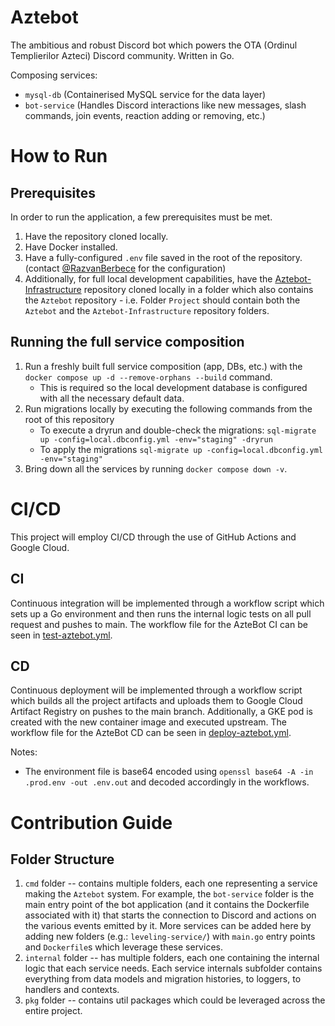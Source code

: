# Aztebot
The ambitious and robust Discord bot which powers the OTA (Ordinul Templierilor Azteci) Discord community. Written in Go.

Composing services:
- `mysql-db` (Containerised MySQL service for the data layer)
- `bot-service` (Handles Discord interactions like new messages, slash commands, join events, reaction adding or removing, etc.)

# How to Run
## Prerequisites
In order to run the application, a few prerequisites must be met.
1. Have the repository cloned locally.
2. Have Docker installed.
3. Have a fully-configured `.env` file saved in the root of the repository. (contact [@RazvanBerbece](https://github.com/RazvanBerbece) for the configuration)
4. Additionally, for full local development capabilities, have the [Aztebot-Infrastructure](https://github.com/RazvanBerbece/Aztebot-Infrastructure) repository cloned locally in a folder which also contains the `Aztebot` repository - i.e. Folder `Project` should contain both the `Aztebot` and the `Aztebot-Infrastructure` repository folders.

## Running the full service composition
1. Run a freshly built full service composition (app, DBs, etc.) with the `docker compose up -d --remove-orphans --build` command.
    - This is required so the local development database is configured with all the necessary default data.   
2. Run migrations locally by executing the following commands from the root of this repository
    - To execute a dryrun and double-check the migrations: `sql-migrate up -config=local.dbconfig.yml -env="staging" -dryrun` 
    - To apply the migrations `sql-migrate up -config=local.dbconfig.yml -env="staging"`
3. Bring down all the services by running `docker compose down -v`.

# CI/CD
This project will employ CI/CD through the use of GitHub Actions and Google Cloud. 

## CI
Continuous integration will be implemented through a workflow script which sets up a Go environment and then runs the internal logic tests on all pull request and pushes to main. The workflow file for the AzteBot CI can be seen in [test-aztebot.yml](.github/workflows/test-aztebot.yml).

## CD
Continuous deployment will be implemented through a workflow script which builds all the project artifacts and uploads them to Google Cloud Artifact Registry on pushes to the main branch. Additionally, a GKE pod is created with the new container image and executed upstream. The workflow file for the AzteBot CD can be seen in [deploy-aztebot.yml](.github/workflows/deploy-aztebot.yml).

Notes:
- The environment file is base64 encoded using `openssl base64 -A -in .prod.env -out .env.out` and decoded accordingly in the workflows.

# Contribution Guide
## Folder Structure
1. `cmd` folder -- contains multiple folders, each one representing a service making the `Aztebot` system. For example, the `bot-service` folder is the main entry point of the bot application (and it contains the Dockerfile associated with it) that starts the connection to Discord and actions on the various events emitted by it. More services can be added here by adding new folders (e.g.: `leveling-service/`) with `main.go` entry points and `Dockerfile`s which leverage these services.
2. `internal` folder -- has multiple folders, each one containing the internal logic that each service needs. Each service internals subfolder contains everything from data models and migration histories, to loggers, to handlers and contexts.
3. `pkg` folder -- contains util packages which could be leveraged across the entire project.
